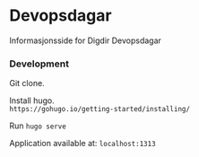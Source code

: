 # Devopsdagar
Informasjonsside for Digdir Devopsdagar

### Development

Git clone.

Install hugo.   
`https://gohugo.io/getting-started/installing/`

Run
`hugo serve`

Application available at: `localhost:1313`





